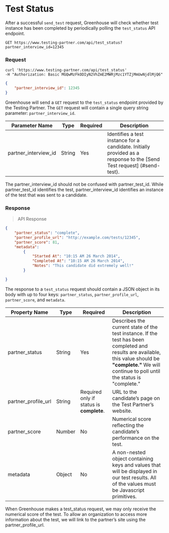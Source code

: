 # Test Status

After a successful `send_test` request, Greenhouse will check whether test instance has been completed by periodically polling the `test_status` API endpoint. 

`GET https://www.testing-partner.com/api/test_status?partner_interview_id=12345`

### Request

```shell
curl 'https://www.testing-partner.com/api/test_status'
-H "Authorization: Basic MGQwMzFkODIyN2VhZmE2MWRjMzc1YTZjMmUwNjdlMjQ6"
```
```json
{
	"partner_interview_id": 12345
}
```

 Greenhouse will send a `GET` request to the `test_status` endpoint provided by the Testing Partner. The `GET` request will contain a single query string parameter: `partner_interview_id`.

Parameter Name | Type | Required | Description
-------------- | -------------- | -------------- | --------------
partner_interview_id | String | Yes | Identifies a test instance for a candidate. Initially provided as a response to the [Send Test request] (#send-test). 

<aside class="notice">
The partner_interview_id should not be confused with partner_test_id. While partner_test_id identifies the test, partner_interview_id identifies an instance of the test that was sent to a candidate.
</aside>


### Response

> API Response

```json
{
	"partner_status": "complete",
	"partner_profile_url": "http://example.com/tests/12345",
	"partner_score": 81,
	"metadata":
		{
			"Started At": "10:15 AM 26 March 2014",
			"Completed At": "10:15 AM 26 March 2014",
			"Notes": "This candidate did extremely well!"
		}

}
```

The response to a `test_status` request should contain a JSON object in its body with up to four keys: 
`partner_status`, `partner_profile_url`, `partner_score`, and `metadata`.

Property Name | Type | Required | Description
-------------- | -------------- | -------------- | --------------
partner_status | String | Yes | Describes the current state of the test instance. If the test has been completed and results are available, this value should be **"complete."** We will continue to poll until the status is "complete."
partner_profile_url| String | Required only if status is **complete**. | URL to the candidate’s page on the Test Partner’s website. 
partner_score | Number | No | Numerical score reflecting the candidate’s performance on the test.
metadata | Object | No | A non-nested object containing keys and values that will be displayed in our test results. All of the values must be Javascript primitives.

<aside class="notice">
When Greenhouse makes a test_status request, we may only receive the numerical score of the test. To allow an organization to access more information about the test, we will link to the partner’s site using the partner_profile_url. 
</aside>